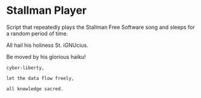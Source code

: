 # Stallman Player
Script that repeatedly plays the Stallman Free Software song and sleeps for a random period of time.

All hail his holiness St. iGNUcius.

Be moved by his glorious haiku!

	cyber-liberty,

	let the data flow freely,

	all knowledge sacred.
